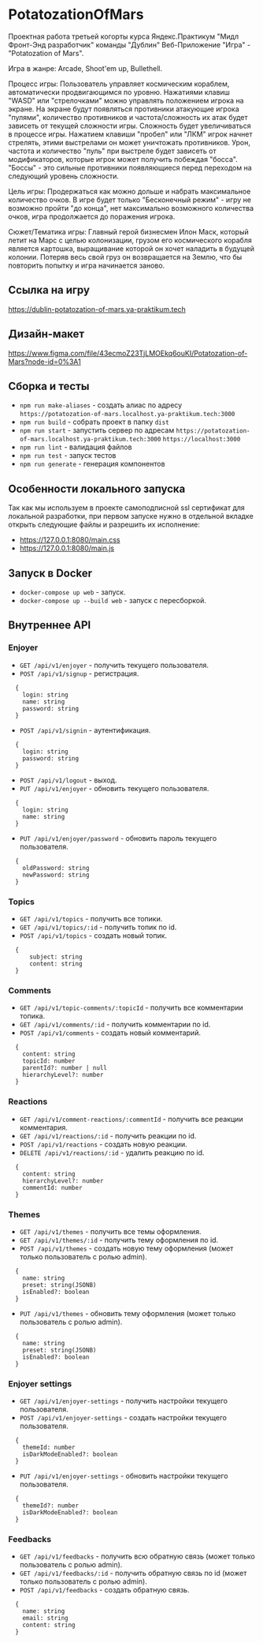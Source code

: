 # PotatozationOfMars

Проектная работа третьей когорты курса Яндекс.Практикум "Мидл Фронт-Энд разработчик" команды "Дублин" Веб-Приложение "Игра" - "Potatozation of Mars".

Игра в жанре: Arcade, Shoot'em up, Bullethell.

Процесс игры: Пользователь управляет космическим кораблем, автоматически продвигающимся по уровню. Нажатиями клавиш "WASD" или "стрелочками" можно управлять положением игрока на экране. На экране будут появляться противники атакующие игрока "пулями", количество противников и частота/сложность их атак будет зависеть от текущей сложности игры. Сложность будет увеличиваться в процессе игры. Нажатием клавиши "пробел" или "ЛКМ" игрок начнет стрелять, этими выстрелами он может уничтожать противников. Урон, частота и количество "пуль" при выстреле будет зависеть от модификаторов, которые игрок может получить побеждая "босса". "Боссы" - это сильные противники появляющиеся перед переходом на следующий уровень сложности.

Цель игры: Продержаться как можно дольше и набрать максимальное количество очков. В игре будет только "Бесконечный режим" - игру не возможно пройти "до конца", нет максимально возможного количества очков, игра продолжается до поражения игрока.

Сюжет/Тематика игры: Главный герой бизнесмен Илон Маск, который летит на Марс с целью колонизации, грузом его космического корабля является картошка, выращивание которой он хочет наладить в будущей колонии. Потеряв весь свой груз он возвращается на Землю, что бы повторить попытку и игра начинается заново.

## Ссылка на игру
https://dublin-potatozation-of-mars.ya-praktikum.tech

## Дизайн-макет
https://www.figma.com/file/43ecmoZ23TjLMOEkq6ouKI/Potatozation-of-Mars?node-id=0%3A1

## Сборка и тесты
- `npm run make-aliases` - создать алиас по адресу `https://potatozation-of-mars.localhost.ya-praktikum.tech:3000`
- `npm run build` - собрать проект в папку `dist`
- `npm run start` - запустить сервер по адресам `https://potatozation-of-mars.localhost.ya-praktikum.tech:3000` `https://localhost:3000`
- `npm run lint` - валидация файлов
- `npm run test` - запуск тестов
- `npm run generate` - генерация компонентов

## Особенности локального запуска

Так как мы используем в проекте самоподписной ssl сертификат для локальной разработки, при первом запуске нужно в отдельной вкладке открыть следующие файлы и разрешить их исполнение:
- https://127.0.0.1:8080/main.css
- https://127.0.0.1:8080/main.js

## Запуск в Docker

- `docker-compose up web` - запуск.
- `docker-compose up --build web` - запуск с пересборкой.

## Внутреннее API

### Enjoyer

- `GET /api/v1/enjoyer` - получить текущего пользователя.
- `POST /api/v1/signup` - регистрация.
```
  {
    login: string
    name: string
    password: string
  }
```
- `POST /api/v1/signin` - аутентификация.
```
  {
    login: string
    password: string
  }
```
- `POST /api/v1/logout` - выход.
- `PUT /api/v1/enjoyer` - обновить текущего пользователя.
```
  {
    login: string
    name: string
  }
```

- `PUT /api/v1/enjoyer/password` - обновить пароль текущего пользователя.
```
  {
    oldPassword: string
    newPassword: string
  }
```

### Topics

- `GET /api/v1/topics` - получить все топики.
- `GET /api/v1/topics/:id` - получить топик по id.
- `POST /api/v1/topics` - создать новый топик.
```
  {
      subject: string
      content: string
  }
```

### Comments

- `GET /api/v1/topic-comments/:topicId` - получить все комментарии топика.
- `GET /api/v1/comments/:id` - получить комментарии по id.
- `POST /api/v1/comments` - создать новый комментарий.
```
  {
    content: string
    topicId: number
    parentId?: number | null
    hierarchyLevel?: number
  }
```

### Reactions

- `GET /api/v1/comment-reactions/:commentId` - получить все реакции комментария.
- `GET /api/v1/reactions/:id` - получить реакции по id.
- `POST /api/v1/reactions` - создать новую реакции.
- `DELETE /api/v1/reactions/:id` - удалить реакцию по id.
```
  {
    content: string
    hierarchyLevel?: number
    commentId: number
  }
```

### Themes

- `GET /api/v1/themes` - получить все темы оформления.
- `GET /api/v1/themes/:id` - получить тему оформления по id.
- `POST /api/v1/themes` - создать новую тему оформления (может только пользователь с ролью admin).
```
  {
    name: string
    preset: string(JSONB)
    isEnabled?: boolean
  }
```
- `PUT /api/v1/themes` - обновить тему оформления (может только пользователь с ролью admin).
```
  {
    name: string
    preset: string(JSONB)
    isEnabled?: boolean
  }
```

### Enjoyer settings

- `GET /api/v1/enjoyer-settings` - получить настройки текущего пользователя.
- `POST /api/v1/enjoyer-settings` - создать настройки текущего пользователя.
```
  {
    themeId: number
    isDarkModeEnabled?: boolean
  }
```
- `PUT /api/v1/enjoyer-settings` - обновить настройки текущего пользователя.
```
  {
    themeId?: number
    isDarkModeEnabled?: boolean
  }
```

### Feedbacks

- `GET /api/v1/feedbacks` - получить всю обратную связь (может только пользователь с ролью admin).
- `GET /api/v1/feedbacks/:id` - получить обратную связь по id (может только пользователь с ролью admin).
- `POST /api/v1/feedbacks` - создать обратную связь.
```
  {
    name: string
    email: string
    content: string
  }
```
